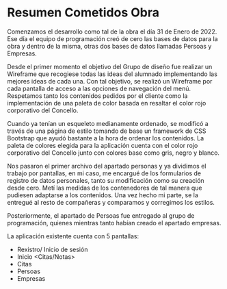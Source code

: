 # Resumen Cometidos Obra 

Comenzamos el desarrollo como tal de la obra el día 31 de Enero de 2022. Ese día el equipo de programación creó de cero las bases de datos para la obra y dentro de la misma, otras dos bases de datos llamadas Persoas y Empresas.

Desde el primer momento el objetivo del Grupo de diseño fue realizar un Wireframe que recogiese todas las ideas del alumnado implementando las mejores ideas de cada una. Con tal objetivo, se realizó un Wireframe por cada pantalla de acceso a las opciones de navegación del menú. Respetamos tanto los contenidos pedidos por el cliente como la implementación de una paleta de color basada en resaltar el color  rojo corporativo del Concello.

Cuando ya tenían un esqueleto medianamente ordenado, se modificó a través de una página de estilo tomando de base un framework de CSS Bootstrap que ayudó bastante a la hora de ordenar los contenidos. La paleta de colores elegida para la aplicación cuenta con el color rojo corporativo del Concello junto con colores base como gris, negro y blanco. 

Nos pasaron el primer archivo del apartado personas y ya dividimos el trabajo por pantallas, en mi caso, me encargué de los formularios de registro de datos personales, tanto su modificación como su creación desde cero. Metí las medidas de los contenedores de tal manera que pudiesen adaptarse a los contenidos. Una vez hecho mi parte, se la entregué al resto de compañeras y comparamos y corregimos los estilos. 

Posteriormente, el apartado de Persoas fue entregado al grupo de programación, quienes mientras tanto habían creado el apartado empresas. 


La aplicación existente cuenta con 5 pantallas: 
- Rexistro/ Inicio de sesión
- Inicio <Citas/Notas>
- Citas
- Persoas
- Empresas




